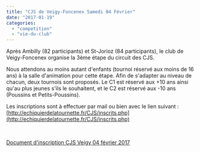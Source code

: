 ```yaml
---
title: "CJS de Veigy-Foncenex Samedi 04 Février"
date: "2017-01-19"
categories: 
  - "competition"
  - "vie-du-club"
---
```


Après Ambilly (82 participants) et St-Jorioz (84 participants), le club de Veigy-Foncenex organise la 3ème étape du circuit des CJS.

Nous attendons au moins autant d'enfants (tournoi réservé aux moins de 16 ans) à la salle d'animation pour cette étape. Afin de s'adapter au niveau de chacun, deux tournois sont proposés. Le C1 est réservé aux +10 ans ainsi qu'au plus jeunes s'ils le souhaitent, et le C2 est réservé aux -10 ans (Poussins et Petits-Poussins).

Les inscriptions sont à effectuer par mail ou bien avec le lien suivant : [http://echiquierdelatournette.fr/CJS/inscrits.php](http://echiquierdelatournette.fr/CJS/inscrits.php)

 

[Document d'inscription CJS Veigy 04 février 2017](http://echecs-veigy.fr/wp-content/uploads/2017/01/CJS-Veigy-04-février-2017.docx)
